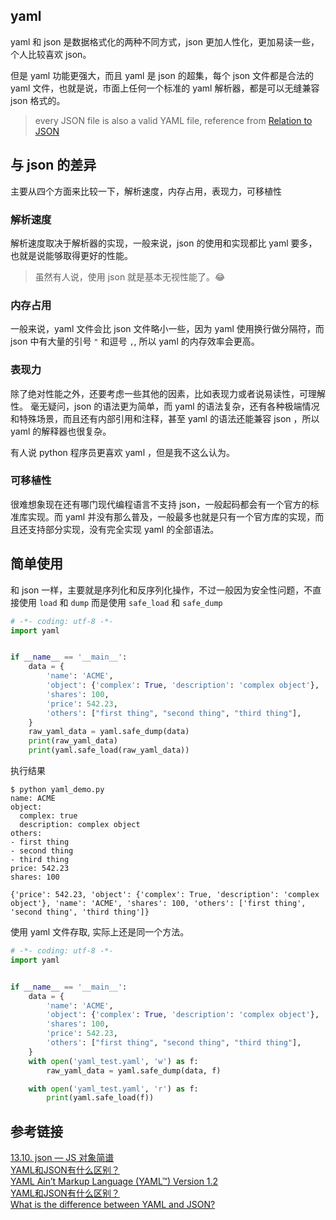 ## yaml

yaml 和 json 是数据格式化的两种不同方式，json 更加人性化，更加易读一些，个人比较喜欢 json。

但是 yaml 功能更强大，而且 yaml 是 json 的超集，每个 json 文件都是合法的 yaml 文件，也就是说，市面上任何一个标准的 yaml 解析器，都是可以无缝兼容 json 格式的。
> every JSON file is also a valid YAML file, reference from [Relation to JSON](https://yaml.org/spec/1.2/spec.html#id2759572)

## 与 json 的差异

主要从四个方面来比较一下，解析速度，内存占用，表现力，可移植性

### 解析速度
解析速度取决于解析器的实现，一般来说，json 的使用和实现都比 yaml 要多，也就是说能够取得更好的性能。
> 虽然有人说，使用 json 就是基本无视性能了。😂

### 内存占用
一般来说，yaml 文件会比 json 文件略小一些，因为 yaml 使用换行做分隔符，而 json 中有大量的引号 `"` 和逗号 `,`, 所以 yaml 的内存效率会更高。

### 表现力
除了绝对性能之外，还要考虑一些其他的因素，比如表现力或者说易读性，可理解性。
毫无疑问，json 的语法更为简单，而 yaml 的语法复杂，还有各种极端情况和特殊场景，而且还有内部引用和注释，甚至 yaml 的语法还能兼容 json ，所以 yaml 的解释器也很复杂。

有人说 python 程序员更喜欢 yaml ，但是我不这么认为。

### 可移植性
很难想象现在还有哪门现代编程语言不支持 json，一般起码都会有一个官方的标准库实现。而 yaml 并没有那么普及，一般最多也就是只有一个官方库的实现，而且还支持部分实现，没有完全实现 yaml 的全部语法。

## 简单使用

和 json 一样，主要就是序列化和反序列化操作，不过一般因为安全性问题，不直接使用 `load` 和 `dump` 而是使用 `safe_load` 和 `safe_dump`

```python
# -*- coding: utf-8 -*-
import yaml


if __name__ == '__main__':
    data = {
        'name': 'ACME',
        'object': {'complex': True, 'description': 'complex object'},
        'shares': 100,
        'price': 542.23,
        'others': ["first thing", "second thing", "third thing"],
    }
    raw_yaml_data = yaml.safe_dump(data)
    print(raw_yaml_data)
    print(yaml.safe_load(raw_yaml_data))

```

执行结果

```
$ python yaml_demo.py
name: ACME
object:
  complex: true
  description: complex object
others:
- first thing
- second thing
- third thing
price: 542.23
shares: 100

{'price': 542.23, 'object': {'complex': True, 'description': 'complex object'}, 'name': 'ACME', 'shares': 100, 'others': ['first thing', 'second thing', 'third thing']}
```

使用 yaml 文件存取, 实际上还是同一个方法。

```python
# -*- coding: utf-8 -*-
import yaml


if __name__ == '__main__':
    data = {
        'name': 'ACME',
        'object': {'complex': True, 'description': 'complex object'},
        'shares': 100,
        'price': 542.23,
        'others': ["first thing", "second thing", "third thing"],
    }
    with open('yaml_test.yaml', 'w') as f:
        raw_yaml_data = yaml.safe_dump(data, f)

    with open('yaml_test.yaml', 'r') as f:
        print(yaml.safe_load(f))

```

## 参考链接

[13.10. json — JS 对象简谱](https://learnku.com/docs/pymotw/json-javascript-object-notation/3440)       
[YAML和JSON有什么区别？](https://my.oschina.net/u/3797416/blog/3147822)      
[YAML Ain’t Markup Language (YAML™) Version 1.2](https://yaml.org/spec/1.2/spec.html#id2759572)    
[YAML和JSON有什么区别？](https://www.codenong.com/1726802/)          
[What is the difference between YAML and JSON?](https://stackoverflow.com/questions/1726802/what-is-the-difference-between-yaml-and-json)          
